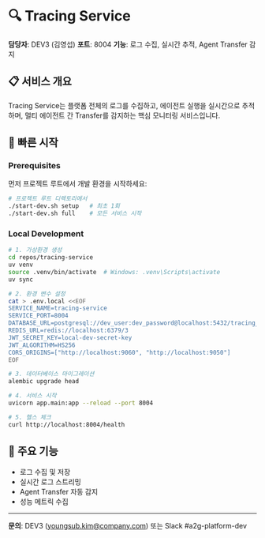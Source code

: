 # 🔍 Tracing Service

**담당자**: DEV3 (김영섭)
**포트**: 8004
**기능**: 로그 수집, 실시간 추적, Agent Transfer 감지

## 📋 서비스 개요

Tracing Service는 플랫폼 전체의 로그를 수집하고, 에이전트 실행을 실시간으로 추적하며, 멀티 에이전트 간 Transfer를 감지하는 핵심 모니터링 서비스입니다.

## 🚀 빠른 시작

### Prerequisites

먼저 프로젝트 루트에서 개발 환경을 시작하세요:

```bash
# 프로젝트 루트 디렉토리에서
./start-dev.sh setup   # 최초 1회
./start-dev.sh full    # 모든 서비스 시작
```

### Local Development

```bash
# 1. 가상환경 생성
cd repos/tracing-service
uv venv
source .venv/bin/activate  # Windows: .venv\Scripts\activate
uv sync

# 2. 환경 변수 설정
cat > .env.local <<EOF
SERVICE_NAME=tracing-service
SERVICE_PORT=8004
DATABASE_URL=postgresql://dev_user:dev_password@localhost:5432/tracing_service_db
REDIS_URL=redis://localhost:6379/3
JWT_SECRET_KEY=local-dev-secret-key
JWT_ALGORITHM=HS256
CORS_ORIGINS=["http://localhost:9060", "http://localhost:9050"]
EOF

# 3. 데이터베이스 마이그레이션
alembic upgrade head

# 4. 서비스 시작
uvicorn app.main:app --reload --port 8004

# 5. 헬스 체크
curl http://localhost:8004/health
```

## 🎯 주요 기능

- 로그 수집 및 저장
- 실시간 로그 스트리밍
- Agent Transfer 자동 감지
- 성능 메트릭 수집

---

**문의**: DEV3 (youngsub.kim@company.com) 또는 Slack #a2g-platform-dev
